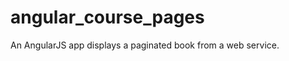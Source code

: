 angular_course_pages
====================

An AngularJS app displays a paginated book from a web service. 
